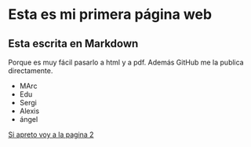 # Esta es mi primera página web

## Esta escrita en Markdown

Porque es muy fácil pasarlo a html y a pdf.
Además GitHub me la publica directamente.

- MArc
- Edu
- Sergi
- Alexis
- ángel


[Si apreto voy a la pagina 2](pagina2.md)




